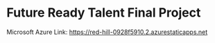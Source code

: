 # Future Ready Talent Final Project

Microsoft Azure Link: https://red-hill-0928f5910.2.azurestaticapps.net
